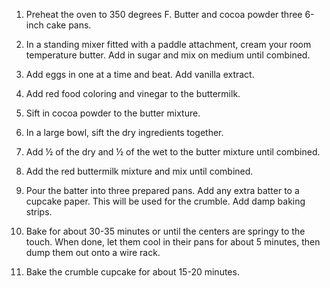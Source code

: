 1. Preheat the oven to 350 degrees F. Butter and cocoa powder three 6-inch cake pans.

2. In a standing mixer fitted with a paddle attachment, cream your room temperature butter. Add in sugar and mix on medium until combined.

3. Add eggs in one at a time and beat. Add vanilla extract.

4. Add red food coloring and vinegar to the buttermilk.

5. Sift in cocoa powder to the butter mixture.

6. In a large bowl, sift the dry ingredients together.

7. Add ½ of the dry and ½ of the wet to the butter mixture until combined.

8. Add the red buttermilk mixture and mix until combined.

9. Pour the batter into three prepared pans. Add any extra batter to a cupcake paper. This will be used for the crumble. Add damp baking strips. 

10. Bake for about 30-35 minutes or until the centers are springy to the touch. When done, let them cool in their pans for about 5 minutes, then dump them out onto a wire rack.

11. Bake the crumble cupcake for about 15-20 minutes.
     